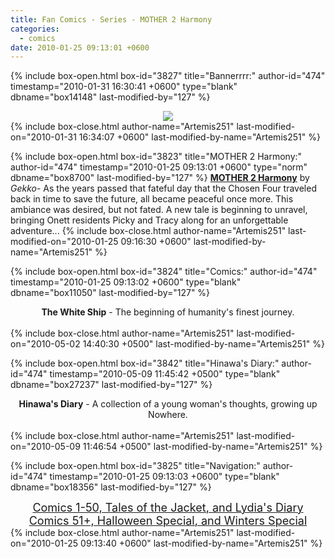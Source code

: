 ```yaml
---
title: Fan Comics - Series - MOTHER 2 Harmony
categories:
  - comics
date: 2010-01-25 09:13:01 +0600
---
```

{% include box-open.html box-id="3827" title="Bannerrrr:" author-id="474" timestamp="2010-01-31 16:30:41 +0600" type="blank" dbname="box14148" last-modified-by="127" %}
<center><img src="http://starmen.net/comics/series/harmony/harmonybanner2.jpg" /></center>
{% include box-close.html author-name="Artemis251" last-modified-on="2010-01-31 16:34:07 +0600" last-modified-by-name="Artemis251" %}

{% include box-open.html box-id="3823" title="MOTHER 2 Harmony:" author-id="474" timestamp="2010-01-25 09:13:01 +0600" type="norm" dbname="box8700" last-modified-by="127" %}
<b><u>MOTHER 2 Harmony</u></b> by <i>Gekko</i>-  As the years passed that fateful day that the Chosen Four traveled back in time to save the future, all became peaceful once more. This ambiance was desired, but not fated. A new tale is beginning to unravel, bringing Onett residents Picky and Tracy along for an unforgettable adventure...
{% include box-close.html author-name="Artemis251" last-modified-on="2010-01-25 09:16:30 +0600" last-modified-by-name="Artemis251" %}

{% include box-open.html box-id="3824" title="Comics:" author-id="474" timestamp="2010-01-25 09:13:02 +0600" type="blank" dbname="box11050" last-modified-by="127" %}
<center><b>The White Ship</b> - The beginning of humanity's finest journey.
<br /><br />
<navigator search="`Content` LIKE 'HarmonyWhite%'" display="no" quantity="50" section="description" /><displaytor mode="twocolumnlist" /></center>
{% include box-close.html author-name="Artemis251" last-modified-on="2010-05-02 14:40:30 +0500" last-modified-by-name="Artemis251" %}

{% include box-open.html box-id="3842" title="Hinawa's Diary:" author-id="474" timestamp="2010-05-09 11:45:42 +0500" type="blank" dbname="box27237" last-modified-by="127" %}
<center><b>Hinawa's Diary</b> - A collection of a young woman's thoughts, growing up Nowhere.
<br /><br />
<navigator search="`Content` LIKE 'hindia%'" display="no" quantity="50" section="description" /><displaytor mode="list" /></center>
{% include box-close.html author-name="Artemis251" last-modified-on="2010-05-09 11:46:54 +0500" last-modified-by-name="Artemis251" %}

{% include box-open.html box-id="3825" title="Navigation:" author-id="474" timestamp="2010-01-25 09:13:03 +0600" type="blank" dbname="box18356" last-modified-by="127" %}
<center><a href="index.php"><font size="4">Comics 1-50, Tales of the Jacket, and Lydia's Diary</font></a><br />
<a href="index2.php"><font size="4">Comics 51+, Halloween Special, and Winters Special</font></a>
</center>
{% include box-close.html author-name="Artemis251" last-modified-on="2010-01-25 09:13:40 +0600" last-modified-by-name="Artemis251" %}

